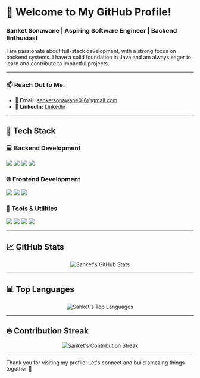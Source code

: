 # 👋 Welcome to My GitHub Profile!

### Sanket Sonawane | Aspiring Software Engineer | Backend Enthusiast

I am passionate about full-stack development, with a strong focus on backend systems. I have a solid foundation in Java and am always eager to learn and contribute to impactful projects.

---

### 📫 Reach Out to Me:
- 📧 **Email:** sanketsonawane016@gmail.com  
- 💼 **LinkedIn:** [LinkedIn](https://www.linkedin.com/in/sanket-sonawane-74a873253?utm_source=share&utm_campaign=share_via&utm_content=profile&utm_medium=android_app)  


---

## 🚀 Tech Stack

### 💻 Backend Development
<p align="left">
  <img src="https://img.shields.io/badge/Java-ED8B00?style=for-the-badge&logo=java&logoColor=white" />
  <img src="https://img.shields.io/badge/Spring%20Boot-6DB33F?style=for-the-badge&logo=spring-boot&logoColor=white" />
  <img src="https://img.shields.io/badge/Spring%20Data%20JPA-6DB33F?style=for-the-badge&logo=spring&logoColor=white" />

  <img src="https://img.shields.io/badge/MySQL-4479A1?style=for-the-badge&logo=mysql&logoColor=white" />

</p>

### 🌐 Frontend Development
<p align="left">
  <img src="https://img.shields.io/badge/HTML-E34F26?style=for-the-badge&logo=html5&logoColor=white" />
  <img src="https://img.shields.io/badge/CSS-1572B6?style=for-the-badge&logo=css3&logoColor=white" />
  <img src="https://img.shields.io/badge/JavaScript-F7DF1E?style=for-the-badge&logo=javascript&logoColor=black" />

</p>



### 🧰 Tools & Utilities
<p align="left">
  <img src="https://img.shields.io/badge/Postman-FF6C37?style=for-the-badge&logo=postman&logoColor=white" />
  <img src="https://img.shields.io/badge/Swagger-85EA2D?style=for-the-badge&logo=swagger&logoColor=black" />
  <img src="https://img.shields.io/badge/Maven-C71A36?style=for-the-badge&logo=apache-maven&logoColor=white" />
  <img src="https://img.shields.io/badge/JVM-007396?style=for-the-badge&logo=java&logoColor=white" />
</p>

---

## 📈 GitHub Stats

<p align="center">
  <img src="https://github-readme-stats.vercel.app/api?username=sanket2321&show_icons=true&theme=radical" alt="Sanket's GitHub Stats" />
</p>

---

## 📊 Top Languages

<p align="center">
  <img src="https://github-readme-stats.vercel.app/api/top-langs/?username=sanket2321&layout=compact&theme=radical" alt="Sanket's Top Languages" />
</p>

---

## 🔥 Contribution Streak

<p align="center">
  <img src="https://github-readme-streak-stats.herokuapp.com/?user=sanket2321&theme=radical" alt="Sanket's Contribution Streak" />
</p>

---

Thank you for visiting my profile! Let's connect and build amazing things together 🚀
